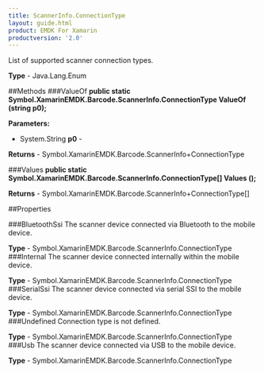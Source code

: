 ```yaml
---
title: ScannerInfo.ConnectionType
layout: guide.html
product: EMDK For Xamarin
productversion: '2.0'
---
```

List of supported scanner connection types.

**Type** - Java.Lang.Enum

##Methods
###ValueOf
**public static Symbol.XamarinEMDK.Barcode.ScannerInfo.ConnectionType ValueOf (string p0);**


        

**Parameters:** 

* System.String **p0** - 
        

**Returns** - Symbol.XamarinEMDK.Barcode.ScannerInfo+ConnectionType

###Values
**public static Symbol.XamarinEMDK.Barcode.ScannerInfo.ConnectionType[] Values ();**


        


**Returns** - Symbol.XamarinEMDK.Barcode.ScannerInfo+ConnectionType[]

##Properties

###BluetoothSsi
The scanner device connected via Bluetooth to the mobile device.

**Type** - Symbol.XamarinEMDK.Barcode.ScannerInfo.ConnectionType
###Internal
The scanner device connected internally within the mobile device.

**Type** - Symbol.XamarinEMDK.Barcode.ScannerInfo.ConnectionType
###SerialSsi
The scanner device connected via serial SSI to the mobile device.

**Type** - Symbol.XamarinEMDK.Barcode.ScannerInfo.ConnectionType
###Undefined
Connection type is not defined.

**Type** - Symbol.XamarinEMDK.Barcode.ScannerInfo.ConnectionType
###Usb
The scanner device connected via USB to the mobile device.

**Type** - Symbol.XamarinEMDK.Barcode.ScannerInfo.ConnectionType











